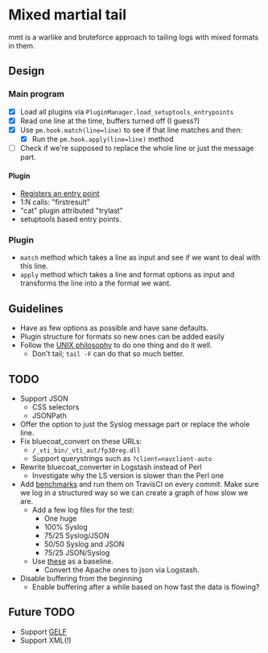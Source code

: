 # Mixed martial tail

mmt is a warlike and bruteforce approach to tailing logs with mixed formats in them.

## Design
### Main program
* [X] Load all plugins via `PluginManager.load_setuptools_entrypoints`
* [X] Read one line at the time, buffers turned off (I guess?)
* [X] Use `pm.hook.match(line=line)` to see if that line matches and then:
  * [X] Run the `pm.hook.apply(line=line)` method
* [ ] Check if we're supposed to replace the whole line or just the message part.

#### Plugin
* [Registers an entry point](https://setuptools.readthedocs.io/en/latest/setuptools.html#dynamic-discovery-of-services-and-plugins)
* 1:N calls: "firstresult"
* "cat" plugin attributed "trylast"
* setuptools based entry points.

### Plugin
* `match` method which takes a line as input and see if we want to deal with this line.
* `apply` method which takes a line and format options as input and transforms the line into a the format we want.

## Guidelines
* Have as few options as possible and have sane defaults.
* Plugin structure for formats so new ones can be added easily
* Follow the [UNIX philosophy](https://en.wikipedia.org/wiki/Unix_philosophy#Do_One_Thing_and_Do_It_Well) to do one thing and do it well.
  * Don't tail; `tail -F` can do that so much better.

## TODO
* Support JSON
  * CSS selectors
  * JSONPath
* Offer the option to just the Syslog message part or replace the whole line.
* Fix bluecoat_convert on these URLs:
  * `/_vti_bin/_vti_aut/fp30reg.dll`
  * Support querystrings such as `?client=navclient-auto`
* Rewrite bluecoat_converter in Logstash instead of Perl
  * Investigate why the LS version is slower than the Perl one
* Add [benchmarks](https://pypi.python.org/pypi/pytest-benchmark/) and run them on TravisCI on every commit. Make sure we log in a structured way so we can create a graph of how slow we are.
  * Add a few log files for the test:
    * One huge
    * 100% Syslog
    * 75/25 Syslog/JSON
    * 50/50 Syslog and JSON
    * 75/25 JSON/Syslog
  * Use [these](http://log-sharing.dreamhosters.com/) as a baseline.
    * Convert the Apache ones to json via Logstash.
* Disable buffering from the beginning
  * Enable buffering after a while based on how fast the data is flowing?

## Future TODO
* Support [GELF](http://docs.graylog.org/en/latest/pages/gelf.html)
* Support XML(!)
